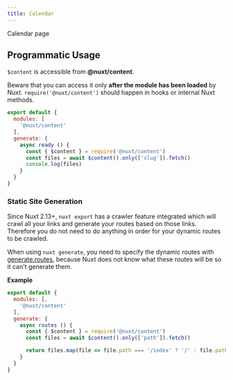 ```yaml
---
title: Calendar
---
```


Calendar page

## Programmatic Usage

`$content` is accessible from **@nuxt/content**.

<base-alert>

  Beware that you can access it only **after the module has been loaded** by Nuxt. `require('@nuxt/content')` should happen in hooks or internal Nuxt methods.

</base-alert>

```js
export default {
  modules: [
    '@nuxt/content'
  ],
  generate: {
    async ready () {
      const { $content } = require('@nuxt/content')
      const files = await $content().only(['slug']).fetch()
      console.log(files)
    }
  }
}
```

### Static Site Generation

<base-alert type="info">

Since Nuxt 2.13+, `nuxt export` has a crawler feature integrated which will crawl all your links and generate your routes based on those links. Therefore you do not need to do anything in order for your dynamic routes to be crawled.

</base-alert>

When using `nuxt generate`, you need to specify the dynamic routes with [generate.routes](https://nuxtjs.org/api/configuration-generate/#routes), because Nuxt does not know what these routes will be so it can't generate them.

**Example**

```js
export default {
  modules: [,
    '@nuxt/content'
  ],
  generate: {
    async routes () {
      const { $content } = require('@nuxt/content')
      const files = await $content().only(['path']).fetch()

      return files.map(file => file.path === '/index' ? '/' : file.path)
    }
  }
}
```

